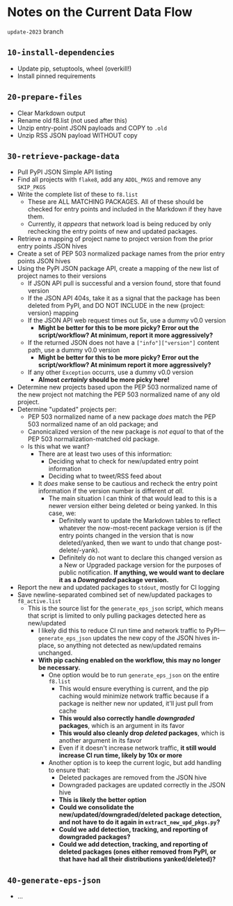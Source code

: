# Notes on the Current Data Flow

`update-2023` branch

## `10-install-dependencies`

- Update pip, setuptools, wheel (overkill!)
- Install pinned requirements

## `20-prepare-files`

- Clear Markdown output
- Rename old f8.list (not used after this)
- Unzip entry-point JSON payloads and COPY to `.old`
- Unzip RSS JSON payload WITHOUT copy

## `30-retrieve-package-data`

- Pull PyPI JSON Simple API listing
- Find all projects with `flake8`, add any `ADDL_PKGS` and remove any `SKIP_PKGS`
- Write the complete list of these to `f8.list`
  - These are ALL MATCHING PACKAGES. All of these should be checked for entry points and included in the Markdown if they have them.
  - Currently, it _appears_ that network load is being reduced by only rechecking the entry points of new and updated packages.
- Retrieve a mapping of project name to project version from the prior entry points JSON hives
- Create a set of PEP 503 normalized package names from the prior entry points JSON hives
- Using the PyPI JSON package API, create a mapping of the new list of project names to their versions
  - If JSON API pull is successful and a version found, store that found version
  - If the JSON API 404s, take it as a signal that the package has been deleted from PyPI, and DO NOT INCLUDE in the new {project: version} mapping
  - If the JSON API web request times out 5x, use a dummy v0.0 version
    - **Might be better for this to be more picky? Error out the script/workflow? At minimum, report it more aggressively?**
  - If the returned JSON does not have a `["info"]["version"]` content path, use a dummy v0.0 version
    - **Might be better for this to be more picky? Error out the script/workflow? At minimum report it more aggressively?**
  - If any other `Exception` occurrs, use a dummy v0.0 version
    - **Almost *certainly* should be more picky here!**
- Determine new projects based upon the PEP 503 normalized name of the new project not matching the PEP 503 normalized name of any old project.
- Determine "updated" projects per:
  - PEP 503 normalized name of a new package *does* match the PEP 503 normalized name of an old package; and
  - Canonicalized version of the new package is *not equal* to that of the PEP 503 normalization-matched old package.
  - Is this what we want?
    - There are at least two uses of this information:
      - Deciding what to check for new/updated entry point information
      - Deciding what to tweet/RSS feed about
    - It *does* make sense to be cautious and recheck the entry point information if the version number is different *at all*.
      - The main situation I can think of that would lead to this is a newer version either being deleted or being yanked. In this case, we:
        - Definitely want to update the Markdown tables to reflect whatever the now-most-recent package version is (if the entry points changed in the version that is now deleted/yanked, then we want to undo that change post-delete/-yank).
        - Definitely do not want to declare this changed version as a New or Upgraded package version for the purposes of public notification. **If anything, we would want to declare it as a *Downgraded* package version.**
- Report the new and updated packages to `stdout`, mostly for CI logging
- Save newline-separated combined set of new/updated packages to `f8_active.list`
  - This is the source list for the `generate_eps_json` script, which means that script is limited to only pulling packages detected here as new/updated
    - I likely did this to reduce CI run time and network traffic to PyPI—`generate_eps_json` updates the new copy of the JSON hives in-place, so anything not detected as new/updated remains unchanged.
    - **With pip caching enabled on the workflow, this may no longer be necessary.**
      - One option would be to run `generate_eps_json` on the entire `f8.list`
        - This would ensure everything is current, and the pip caching would minimize network traffic because if a package is neither new nor updated, it'll just pull from cache
        - **This would also correctly handle *downgraded* packages**, which is an argument in its favor
        - **This would also cleanly drop *deleted* packages**, which is another argument in its favor
        - Even if it doesn't increase network traffic, **it still would increase CI run time, likely by 10x or more**
      - Another option is to keep the current logic, but add handling to ensure that:
        - Deleted packages are removed from the JSON hive
        - Downgraded packages are updated correctly in the JSON hive
        - **This is likely the better option**
        - **Could we consolidate the new/updated/downgraded/deleted package detection, and not have to do it again in `extract_new_upd_pkgs.py`?**
        - **Could we add detection, tracking, and reporting of downgraded packages?**
        - **Could we add detection, tracking, and reporting of deleted packages (ones either removed from PyPI, or that have had all their distributions yanked/deleted)?**

## `40-generate-eps-json`

- ...
